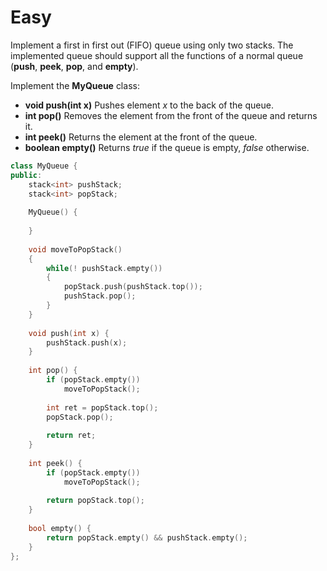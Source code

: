 # Easy

Implement a first in first out (FIFO) queue using only two stacks. The implemented queue should support all the functions of a normal queue (**push**, **peek**, **pop**, and **empty**).

Implement the **MyQueue** class:

- **void push(int x)** Pushes element $x$ to the back of the queue.
- **int pop()** Removes the element from the front of the queue and returns it.
- **int peek()** Returns the element at the front of the queue.
- **boolean empty()** Returns $true$ if the queue is empty, $false$ otherwise.

```cpp
class MyQueue {
public:
    stack<int> pushStack;
    stack<int> popStack;
    
    MyQueue() {
        
    }
    
    void moveToPopStack()
    {
        while(! pushStack.empty())
        {
            popStack.push(pushStack.top());
            pushStack.pop();
        }
    }
    
    void push(int x) {
        pushStack.push(x);
    }
    
    int pop() {
        if (popStack.empty())
            moveToPopStack();
        
        int ret = popStack.top();
        popStack.pop();
        
        return ret;
    }
    
    int peek() {
        if (popStack.empty())
            moveToPopStack();
        
        return popStack.top();
    }
    
    bool empty() {
        return popStack.empty() && pushStack.empty();
    }
};
```
